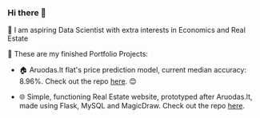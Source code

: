 ### Hi there 👋

🥝 I am aspiring Data Scientist with extra interests in Economics and Real Estate

💼 These are my finished Portfolio Projects:

- 🏠 Aruodas.lt flat's price prediction model, current median accuracy: 8.96%. Check out the repo [here](https://github.com/Kiwisuki/Real-Estate-Price-Prediction). 😊

- 🌐 Simple, functioning Real Estate website, prototyped after Aruodas.lt, made using Flask, MySQL and MagicDraw. Check out the repo [here](https://github.com/Kiwisuki/Basic-Real-Estate-Website-Flask).
